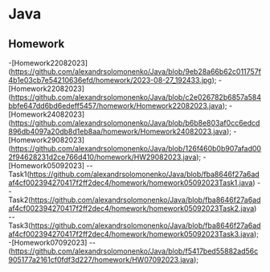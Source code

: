 # Java
## Homework
-[Homework22082023] (https://github.com/alexandrsolomonenko/Java/blob/9eb28a66b62c011757f4b1e03cb7e54210636efd/homework/2023-08-27_192433.jpg);
-[Homework22082023] (https://github.com/alexandrsolomonenko/Java/blob/c2e026782b6857a584bbfe647dd6bd6edeff5457/homework/Homework22082023.java);
-[Homework24082023] (https://github.com/alexandrsolomonenko/Java/blob/b6b8e803af0cc6edcd896db4097a20db8d1eb8aa/homework/Homework24082023.java);
-[Homework29082023] (https://github.com/alexandrsolomonenko/Java/blob/126f460b0b907afad002f94628231d2ce766d410/homework/HW29082023.java);
-[Homework05092023] -- Task1(https://github.com/alexandrsolomonenko/Java/blob/fba8646f27a6adaf4cf002394270417f2ff2dec4/homework/homework05092023Task1.java) -- Task2(https://github.com/alexandrsolomonenko/Java/blob/fba8646f27a6adaf4cf002394270417f2ff2dec4/homework/homework05092023Task2.java) --Task3(https://github.com/alexandrsolomonenko/Java/blob/fba8646f27a6adaf4cf002394270417f2ff2dec4/homework/homework05092023Task3.java);
-[Homework07092023] -- (https://github.com/alexandrsolomonenko/Java/blob/f5417bed55882ad56c905177a2161cf0fdf3d227/homework/HW07092023.java);
